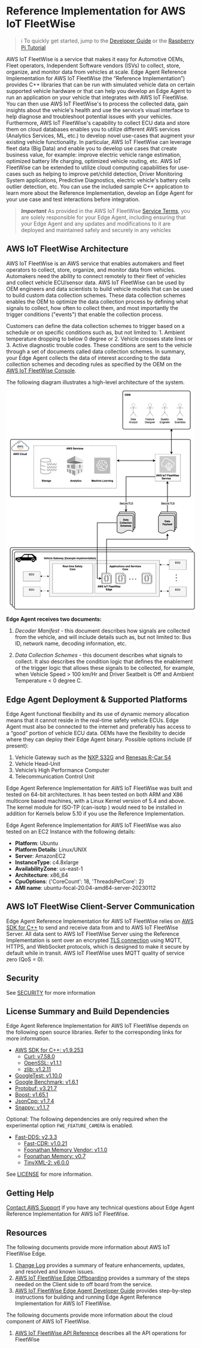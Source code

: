 # Reference Implementation for AWS IoT FleetWise

> :information_source: To quickly get started, jump to the
> [Developer Guide](./docs/dev-guide/edge-agent-dev-guide.md) or the
> [Raspberry Pi Tutorial](./docs/rpi-tutorial/raspberry-pi-tutorial.md)

AWS IoT FleetWise is a service that makes it easy for Automotive OEMs, Fleet operators, Independent
Software vendors (ISVs) to collect, store, organize, and monitor data from vehicles at scale. Edge
Agent Reference Implementation for AWS IoT FleetWise (the “Reference Implementation”) provides C++
libraries that can be run with simulated vehicle data on certain supported vehicle hardware or that
can help you develop an Edge Agent to run an application on your vehicle that integrates with AWS
IoT FleetWise. You can then use AWS IoT FleetWise's to process the collected data, gain insights
about the vehicle's health and use the service’s visual interface to help diagnose and troubleshoot
potential issues with your vehicles. Furthermore, AWS IoT FleetWise's capability to collect ECU data
and store them on cloud databases enables you to utilize different AWS services (Analytics Services,
ML, etc.) to develop novel use-cases that augment your existing vehicle functionality. In
particular, AWS IoT FleetWise can leverage fleet data (Big Data) and enable you to develop use cases
that create business value, for example: improve electric vehicle range estimation, optimized
battery life charging, optimized vehicle routing, etc. AWS IoT FleetWise can be extended to utilize
cloud computing capabilities for use-cases such as helping to improve pet/child detection, Driver
Monitoring System applications, Predictive Diagnostics, electric vehicle's battery cells outlier
detection, etc. You can use the included sample C++ application to learn more about the Reference
Implementation, develop an Edge Agent for your use case and test interactions before integration.

> _**Important**_ As provided in the AWS IoT FleetWise
> [Service Terms](https://aws.amazon.com/service-terms/), you are solely responsible for your Edge
> Agent, including ensuring that your Edge Agent and any updates and modifications to it are
> deployed and maintained safely and securely in any vehicles

## AWS IoT FleetWise Architecture

AWS IoT FleetWise is an AWS service that enables automakers and fleet operators to collect, store,
organize, and monitor data from vehicles. Automakers need the ability to connect remotely to their
fleet of vehicles and collect vehicle ECU/sensor data. AWS IoT FleetWise can be used by OEM
engineers and data scientists to build vehicle models that can be used to build custom data
collection schemes. These data collection schemes enables the OEM to optimize the data collection
process by defining what signals to collect, how often to collect them, and most importantly the
trigger conditions ("events") that enable the collection process.

Customers can define the data collection schemes to trigger based on a schedule or on specific
conditions such as, but not limited to: 1. Ambient temperature dropping to below 0 degree or 2.
Vehicle crosses state lines or 3. Active diagnostic trouble codes. These conditions are sent to the
vehicle through a set of documents called data collection schemes. In summary, your Edge Agent
collects the data of interest according to the data collection schemes and decoding rules as
specified by the OEM on the [AWS IoT FleetWise Console](https://aws.amazon.com/iot-fleetwise/).

The following diagram illustrates a high-level architecture of the system.

<img src="./docs/iot-FleetWise-architecture.png" />

**Edge Agent receives two documents:**

1. _Decoder Manifest_ - this document describes how signals are collected from the vehicle, and will
   include details such as, but not limited to: Bus ID, network name, decoding information, etc.

2. _Data Collection Schemes_ - this document describes what signals to collect. It also describes
   the condition logic that defines the enablement of the trigger logic that allows these signals to
   be collected, for example, when Vehicle Speed > 100 km/Hr and Driver Seatbelt is Off and Ambient
   Temperature < 0 degree C.

## Edge Agent Deployment & Supported Platforms

Edge Agent functional flexibility and its use of dynamic memory allocation means that it cannot
reside in the real-time safety vehicle ECUs. Edge Agent must also be connected to the internet and
preferably has access to a “good” portion of vehicle ECU data. OEMs have the flexibility to decide
where they can deploy their Edge Agent binary. Possible options include (if present):

1. Vehicle Gateway such as the
   [NXP S32G](https://www.nxp.com/products/processors-and-microcontrollers/arm-processors/s32g-vehicle-network-processors/s32g2-processors-for-vehicle-networking:S32G2)
   and
   [Renesas R-Car S4](https://www.renesas.com/jp/en/products/automotive-products/automotive-system-chips-socs/rtp8a779f0askb0sp2s-r-car-s4-reference-boardspider)
2. Vehicle Head-Unit
3. Vehicle’s High Performance Computer
4. Telecommunication Control Unit

Edge Agent Reference Implementation for AWS IoT FleetWise was built and tested on 64-bit
architectures. It has been tested on both ARM and X86 multicore based machines, with a Linux Kernel
version of 5.4 and above. The kernel module for ISO-TP (can-isotp ) would need to be installed in
addition for Kernels below 5.10 if you use the Reference Implementation.

Edge Agent Reference Implementation for AWS IoT FleetWise was also tested on an EC2 Instance with
the following details:

- **Platform**: Ubuntu
- **Platform Details**: Linux/UNIX
- **Server**: AmazonEC2
- **InstanceType**: c4.8xlarge
- **AvailabilityZone**: us-east-1
- **Architecture**: x86_64
- **CpuOptions**: {'CoreCount': 18, 'ThreadsPerCore': 2}
- **AMI name**: ubuntu-focal-20.04-amd64-server-20230112

## AWS IoT FleetWise Client-Server Communication

Edge Agent Reference Implementation for AWS IoT FleetWise relies on
[AWS SDK for C++](https://github.com/aws/aws-sdk-cpp) to send and receive data from and to AWS IoT
FleetWise Server. All data sent to AWS IoT FleetWise Server using the Reference Implementation is
sent over an encrypted
[TLS connection](https://docs.aws.amazon.com/iot/latest/developerguide/data-encryption.html) using
MQTT, HTTPS, and WebSocket protocols, which is designed to make it secure by default while in
transit. AWS IoT FleetWise uses MQTT quality of service zero (QoS = 0).

## Security

See [SECURITY](./SECURITY.md) for more information

## License Summary and Build Dependencies

Edge Agent Reference Implementation for AWS IoT FleetWise depends on the following open source
libraries. Refer to the corresponding links for more information.

- [AWS SDK for C++: v1.9.253](https://github.com/aws/aws-sdk-cpp)
  - [Curl: v7.58.0](https://github.com/curl/curl)
  - [OpenSSL: v1.1.1](https://github.com/openssl/openssl)
  - [zlib: v1.2.11](https://github.com/madler/zlib)
- [GoogleTest: v1.10.0](https://github.com/google/googletest)
- [Google Benchmark: v1.6.1](https://github.com/google/benchmark)
- [Protobuf: v3.21.7](https://github.com/protocolbuffers/protobuf)
- [Boost: v1.65.1](https://github.com/boostorg/boost)
- [JsonCpp: v1.7.4](https://github.com/open-source-parsers/jsoncpp)
- [Snappy: v1.1.7](https://github.com/google/snappy)

Optional: The following dependencies are only required when the experimental option
`FWE_FEATURE_CAMERA` is enabled.

- [Fast-DDS: v2.3.3](https://github.com/eProsima/Fast-DDS)
  - [Fast-CDR: v1.0.21](https://github.com/eProsima/Fast-CDR)
  - [Foonathan Memory Vendor: v1.1.0](https://github.com/eProsima/foonathan_memory_vendor)
  - [Foonathan Memory: v0.7](https://github.com/foonathan/memory)
  - [TinyXML-2: v6.0.0](https://github.com/leethomason/tinyxml2)

See [LICENSE](./LICENSE) for more information.

## Getting Help

[Contact AWS Support](https://aws.amazon.com/contact-us/) if you have any technical questions about
Edge Agent Reference Implementation for AWS IoT FleetWise.

## Resources

The following documents provide more information about AWS IoT FleetWise Edge.

1. [Change Log](./CHANGELOG.md) provides a summary of feature enhancements, updates, and resolved
   and known issues.
2. [AWS IoT FleetWise Edge Offboarding](./docs/AWS-IoTFleetWiseOffboarding.md) provides a summary of
   the steps needed on the Client side to off board from the service.
3. [AWS IoT FleetWise Edge Agent Developer Guide](./docs/dev-guide/edge-agent-dev-guide.md) provides
   step-by-step instructions for building and running Edge Agent Reference Implementation for AWS
   IoT FleetWise.

The following documents provide more information about the cloud component of AWS IoT FleetWise.

1. [AWS IoT FleetWise API Reference](https://docs.aws.amazon.com/iot-fleetwise/latest/APIReference/Welcome.html)
   describes all the API operations for FleetWise
